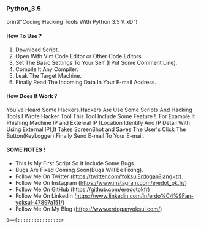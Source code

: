 ### Python_3.5
print("Coding Hacking Tools With Python 3.5 \t xD")

#### How To Use ?

1. Download Script.
2. Open With Vim Code Editor or Other Code Editors.
3. Set The Basic Settings To Your Self (I Put Some Comment Line).
4. Compile It Any Compiler.
5. Leak The Target Machine.
6. Finally Read The Incoming Data In Your E-mail Address.

#### How Does It Work ?
You've Heard Some Hackers.Hackers Are Use Some Scripts And Hacking Tools.I Wrote Hacker Tool This Tool Include Some Feature !.
For Example It Phishing Machine IP and External IP (Location Identify And IP Detail With Using External IP),It Takes ScreenShot and Saves The User's Click The Button(KeyLogger),Finally Send E-mail To Your E-mail.

#### SOME NOTES !

* This Is My First Script So It Include Some Bugs.
* Bugs Are Fixed Coming Soon(Bugs Will Be Fixing).
* Follow Me On Twitter (https://twitter.com/YoksulErdogan?lang=tr).
* Follow Me On Instagram (https://www.instagram.com/eredot_pk.fr/)
* Follow Me On GitHub (https://github.com/eredotpkfr)
* Follow Me On Linkedin (https://www.linkedin.com/in/erdo%C4%9Fan-yoksul-47897a151/)
* Follow Me On My Blog (https://www.erdoganyoksul.com/)

`0=={::::::::::::::::>`
